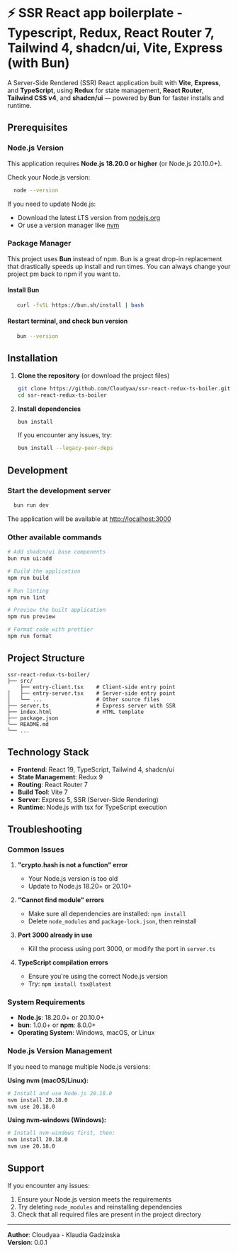 # ⚡ SSR React app boilerplate - Typescript, Redux, React Router 7, Tailwind 4, shadcn/ui, Vite, Express (with **Bun**)

A Server-Side Rendered (SSR) React application built with **Vite**, **Express**, and **TypeScript**, using **Redux** for state management, **React Router**, **Tailwind CSS v4**, and **shadcn/ui** — powered by **Bun** for faster installs and runtime.

## Prerequisites

### Node.js Version

This application requires **Node.js 18.20.0 or higher** (or Node.js 20.10.0+).

Check your Node.js version:

```bash
  node --version
```

If you need to update Node.js:

- Download the latest LTS version from [nodejs.org](https://nodejs.org/)
- Or use a version manager like [nvm](https://github.com/nvm-sh/nvm)

### Package Manager

This project uses **Bun** instead of npm. Bun is a great drop-in replacement that drastically speeds up install and run times. You can always change your project pm back to npm if you want to.

#### Install Bun
```bash
   curl -fsSL https://bun.sh/install | bash
```

#### Restart terminal, and check bun version
```bash
   bun --version
```

## Installation

1. **Clone the repository** (or download the project files)

   ```bash
   git clone https://github.com/Cloudyaa/ssr-react-redux-ts-boiler.git
   cd ssr-react-redux-ts-boiler
   ```

2. **Install dependencies**

   ```bash
   bun install
   ```

   If you encounter any issues, try:

   ```bash
   bun install --legacy-peer-deps
   ```

## Development

### Start the development server

```bash
  bun run dev
```

The application will be available at [http://localhost:3000](http://localhost:3000)

### Other available commands

```bash
# Add shadcn/ui base components
bun run ui:add

# Build the application
npm run build

# Run linting
npm run lint

# Preview the built application
npm run preview

# Format code with prettier
npm run format
```

## Project Structure

```
ssr-react-redux-ts-boiler/
├── src/
    ├── entry-client.tsx    # Client-side entry point
│   ├── entry-server.tsx    # Server-side entry point
│   └── ...                 # Other source files
├── server.ts               # Express server with SSR
├── index.html              # HTML template
├── package.json
└── README.md
└── ...
```

## Technology Stack

- **Frontend**: React 19, TypeScript, Tailwind 4, shadcn/ui
- **State Management**: Redux 9
- **Routing**: React Router 7
- **Build Tool**: Vite 7
- **Server**: Express 5, SSR (Server-Side Rendering)
- **Runtime**: Node.js with tsx for TypeScript execution

## Troubleshooting

### Common Issues

1. **"crypto.hash is not a function" error**
   - Your Node.js version is too old
   - Update to Node.js 18.20+ or 20.10+

2. **"Cannot find module" errors**
   - Make sure all dependencies are installed: `npm install`
   - Delete `node_modules` and `package-lock.json`, then reinstall

3. **Port 3000 already in use**
   - Kill the process using port 3000, or modify the port in `server.ts`

4. **TypeScript compilation errors**
   - Ensure you're using the correct Node.js version
   - Try: `npm install tsx@latest`

### System Requirements

- **Node.js**: 18.20.0+ or 20.10.0+
- **bun**: 1.0.0+ or **npm**: 8.0.0+
- **Operating System**: Windows, macOS, or Linux

### Node.js Version Management

If you need to manage multiple Node.js versions:

**Using nvm (macOS/Linux):**

```bash
# Install and use Node.js 20.18.0
nvm install 20.18.0
nvm use 20.18.0
```

**Using nvm-windows (Windows):**

```bash
# Install nvm-windows first, then:
nvm install 20.18.0
nvm use 20.18.0
```

## Support

If you encounter any issues:

1. Ensure your Node.js version meets the requirements
2. Try deleting `node_modules` and reinstalling dependencies
3. Check that all required files are present in the project directory

---

**Author**: Cloudyaa - Klaudia Gadzinska  
**Version**: 0.0.1
